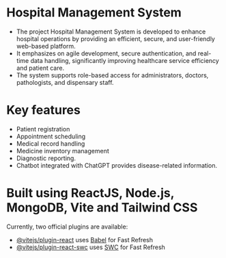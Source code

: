 # Hospital Management System
- The project Hospital Management System is developed to enhance hospital operations by providing an efficient, secure, and user-friendly web-based platform. 
- It emphasizes on agile development, secure authentication, and real-time data handling, significantly improving healthcare service efficiency and patient care.
- The system supports role-based access for administrators, doctors, pathologists, and dispensary staff. 
# Key features 
- Patient registration
- Appointment scheduling
- Medical record handling
- Medicine inventory management
- Diagnostic reporting. 
- Chatbot integrated with ChatGPT provides disease-related information. 

# Built using ReactJS, Node.js, MongoDB, Vite and Tailwind CSS 

Currently, two official plugins are available:

- [@vitejs/plugin-react](https://github.com/vitejs/vite-plugin-react/blob/main/packages/plugin-react/README.md) uses [Babel](https://babeljs.io/) for Fast Refresh
- [@vitejs/plugin-react-swc](https://github.com/vitejs/vite-plugin-react-swc) uses [SWC](https://swc.rs/) for Fast Refresh

